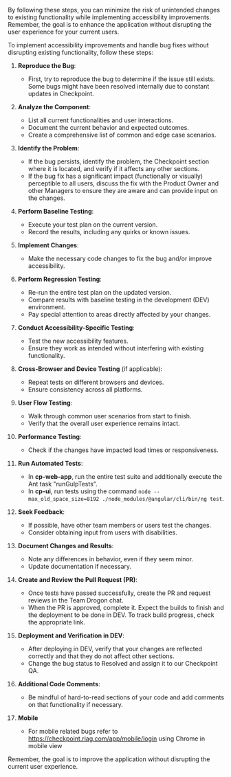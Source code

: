By following these steps, you can minimize the risk of unintended changes to existing functionality while implementing accessibility improvements. Remember, the goal is to enhance the application without disrupting the user experience for your current users.

To implement accessibility improvements and handle bug fixes without disrupting existing functionality, follow these steps:
 
1. **Reproduce the Bug**:
   - First, try to reproduce the bug to determine if the issue still exists. Some bugs might have been resolved internally due to constant updates in Checkpoint.
 
2. **Analyze the Component**:
   - List all current functionalities and user interactions.
   - Document the current behavior and expected outcomes.
   - Create a comprehensive list of common and edge case scenarios.
 
3. **Identify the Problem**:
   - If the bug persists, identify the problem, the Checkpoint section where it is located, and verify if it affects any other sections.
   - If the bug fix has a significant impact (functionally or visually) perceptible to all users, discuss the fix with the Product Owner and other Managers to ensure they are aware and can provide input on the changes.
 
4. **Perform Baseline Testing**:
   - Execute your test plan on the current version.
   - Record the results, including any quirks or known issues.
 
5. **Implement Changes**:
   - Make the necessary code changes to fix the bug and/or improve accessibility.
 
6. **Perform Regression Testing**:
   - Re-run the entire test plan on the updated version.
   - Compare results with baseline testing in the development (DEV) environment.
   - Pay special attention to areas directly affected by your changes.
 
7. **Conduct Accessibility-Specific Testing**:
   - Test the new accessibility features.
   - Ensure they work as intended without interfering with existing functionality.
 
8. **Cross-Browser and Device Testing** (if applicable):
   - Repeat tests on different browsers and devices.
   - Ensure consistency across all platforms.
 
9. **User Flow Testing**:
   - Walk through common user scenarios from start to finish.
   - Verify that the overall user experience remains intact.
 
10. **Performance Testing**:
    - Check if the changes have impacted load times or responsiveness.
 
11. **Run Automated Tests**:
    - In **cp-web-app**, run the entire test suite and additionally execute the Ant task "runGulpTests".
    - In **cp-ui**, run tests using the command `node --max_old_space_size=8192 ./node_modules/@angular/cli/bin/ng test`.
 
12. **Seek Feedback**:
    - If possible, have other team members or users test the changes.
    - Consider obtaining input from users with disabilities.
 
13. **Document Changes and Results**:
    - Note any differences in behavior, even if they seem minor.
    - Update documentation if necessary.
 
14. **Create and Review the Pull Request (PR)**:
    - Once tests have passed successfully, create the PR and request reviews in the Team Drogon chat.
    - When the PR is approved, complete it. Expect the builds to finish and the deployment to be done in DEV. To track build progress, check the appropriate link.
 
15. **Deployment and Verification in DEV**:
    - After deploying in DEV, verify that your changes are reflected correctly and that they do not affect other sections.
    - Change the bug status to Resolved and assign it to our Checkpoint QA.
 
16. **Additional Code Comments**:
    - Be mindful of hard-to-read sections of your code and add comments on that functionality if necessary.

17. **Mobile**
    - For mobile related bugs refer to https://checkpoint.riag.com/app/mobile/login using Chrome in mobile view

Remember, the goal is to improve the application without disrupting the current user experience.